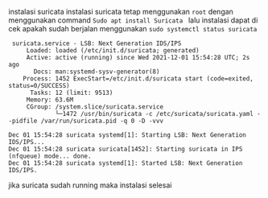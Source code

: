 
instalasi suricata
instalasi suricata tetap menggunakan ```root``` dengan menggunakan command
```Sudo apt install Suricata ```
lalu instalasi dapat di cek apakah sudah berjalan menggunakan ```sudo systemctl status suricata```
```
 suricata.service - LSB: Next Generation IDS/IPS
     Loaded: loaded (/etc/init.d/suricata; generated)
     Active: active (running) since Wed 2021-12-01 15:54:28 UTC; 2s ago
       Docs: man:systemd-sysv-generator(8)
    Process: 1452 ExecStart=/etc/init.d/suricata start (code=exited, status=0/SUCCESS)
      Tasks: 12 (limit: 9513)
     Memory: 63.6M
     CGroup: /system.slice/suricata.service
             └─1472 /usr/bin/suricata -c /etc/suricata/suricata.yaml --pidfile /var/run/suricata.pid -q 0 -D -vvv

Dec 01 15:54:28 suricata systemd[1]: Starting LSB: Next Generation IDS/IPS...
Dec 01 15:54:28 suricata suricata[1452]: Starting suricata in IPS (nfqueue) mode... done.
Dec 01 15:54:28 suricata systemd[1]: Started LSB: Next Generation IDS/IPS.
```
jika suricata sudah running maka instalasi selesai
